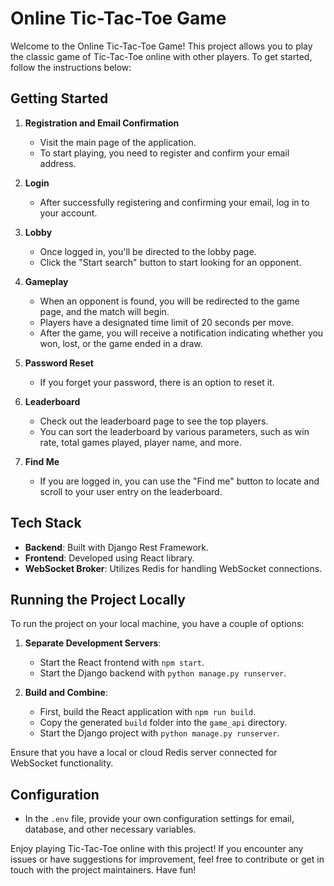 # Online Tic-Tac-Toe Game

Welcome to the Online Tic-Tac-Toe Game! This project allows you to play the classic game of Tic-Tac-Toe online with other players. To get started, follow the instructions below:

## Getting Started

1. **Registration and Email Confirmation**

   - Visit the main page of the application.
   - To start playing, you need to register and confirm your email address.

2. **Login**

   - After successfully registering and confirming your email, log in to your account.

3. **Lobby**

   - Once logged in, you'll be directed to the lobby page.
   - Click the "Start search" button to start looking for an opponent.

4. **Gameplay**

   - When an opponent is found, you will be redirected to the game page, and the match will begin.
   - Players have a designated time limit of 20 seconds per move.
   - After the game, you will receive a notification indicating whether you won, lost, or the game ended in a draw.

5. **Password Reset**

   - If you forget your password, there is an option to reset it.

6. **Leaderboard**

   - Check out the leaderboard page to see the top players.
   - You can sort the leaderboard by various parameters, such as win rate, total games played, player name, and more.

7. **Find Me**
   - If you are logged in, you can use the "Find me" button to locate and scroll to your user entry on the leaderboard.

## Tech Stack

- **Backend**: Built with Django Rest Framework.
- **Frontend**: Developed using React library.
- **WebSocket Broker**: Utilizes Redis for handling WebSocket connections.

## Running the Project Locally

To run the project on your local machine, you have a couple of options:

1. **Separate Development Servers**:

   - Start the React frontend with `npm start`.
   - Start the Django backend with `python manage.py runserver`.

2. **Build and Combine**:
   - First, build the React application with `npm run build`.
   - Copy the generated `build` folder into the `game_api` directory.
   - Start the Django project with `python manage.py runserver`.

Ensure that you have a local or cloud Redis server connected for WebSocket functionality.

## Configuration

- In the `.env` file, provide your own configuration settings for email, database, and other necessary variables.

Enjoy playing Tic-Tac-Toe online with this project! If you encounter any issues or have suggestions for improvement, feel free to contribute or get in touch with the project maintainers. Have fun!
